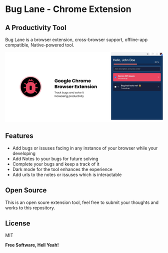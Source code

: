 # Bug Lane - Chrome Extension
## A Productivity Tool

Bug Lane is a browser extension, cross-browser support, offline-app compatible,
Native-powered tool.

![bug-lane-image](https://github.com/imprakashraghu/bug-lane-extension/blob/main/bug-lane.jpg?raw=true)

## Features

- Add bugs or issuses facing in any instance of your browser while your developing
- Add Notes to your bugs for future solving
- Complete your bugs and keep a track of it
- Dark mode for the tool enhances the experience
- Add urls to the notes or issuses which is interactable

## Open Source

This is an open soure extension tool, feel free to submit your thoughts and works to this repository.

## License

MIT

**Free Software, Hell Yeah!**